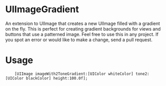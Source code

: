 UIImageGradient
===============

An extension to UIImage that creates a new UIImage filled with a gradient on the fly. This is perfect for creating gradient backgrounds for views and buttons that use a patterned image. Feel free to use this in any project. If you spot an error or would like to make a change, send a pull request.

# Usage

        [UIImage imageWith2ToneGradient:[UIColor whiteColor] tone2:[UIColor blackColor] height:100.0f];